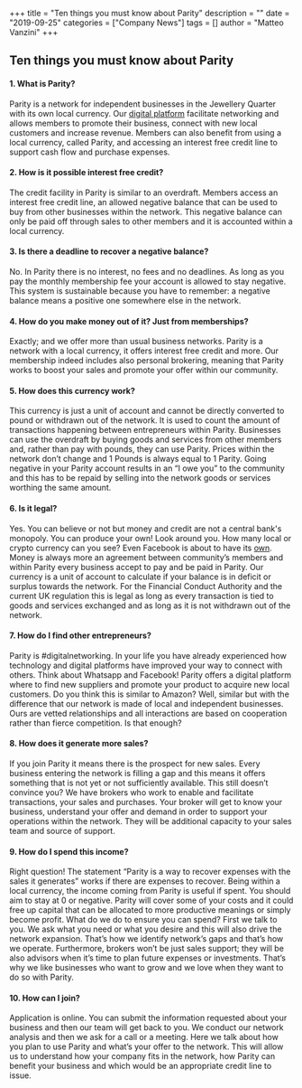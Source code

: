 +++
title = "Ten things you must know about Parity"
description = ""
date = "2019-09-25"
categories = ["Company News"]
tags = []
author = "Matteo Vanzini"
+++


## Ten things you must know about Parity


#### 1. What is Parity?

Parity is a network for independent businesses in the Jewellery Quarter with its own local currency. Our [digital platform](https://parity.uk/about-us/) facilitate networking and allows members to promote their business, connect with new local customers and increase revenue. Members can also benefit from using a local currency, called Parity, and accessing an interest free credit line to support cash flow and purchase expenses.

#### 2. How is it possible interest free credit?

The credit facility in Parity is similar to an overdraft. Members access an interest free credit line, an allowed negative balance that can be used to buy from other businesses within the network. This negative balance can only be paid off through sales to other members and it is accounted within a local currency.

#### 3. Is there a deadline to recover a negative balance?

No. In Parity there is no interest, no fees and no deadlines. As long as you pay the monthly membership fee your account is allowed to stay negative. This system is sustainable because you have to remember: a negative balance means a positive one somewhere else in the network.

#### 4. How do you make money out of it? Just from memberships?

Exactly; and we offer more than usual business networks. Parity is a network with a local currency, it offers interest free credit and more. Our membership indeed includes also personal brokering, meaning that Parity works to boost your sales and promote your offer within our community.

#### 5. How does this currency work?

This currency is just a unit of account and cannot be directly converted to pound or withdrawn out of the network. It is used to count the amount of transactions happening between entrepreneurs within Parity. Businesses can use the overdraft by buying goods and services from other members and, rather than pay with pounds, they can use Parity. Prices within the network don’t change and 1 Pounds is always equal to 1 Parity. Going negative in your Parity account results in an “I owe you” to the community and this has to be repaid by selling into the network goods or services worthing the same amount.

#### 6. Is it legal?

Yes. You can believe or not but money and credit are not a central bank's monopoly. You can produce your own! Look around you. How many local or crypto currency can you see? Even Facebook is about to have its [own](https://www.theguardian.com/technology/2019/jun/18/what-is-libra-facebook-new-cryptocurrency). Money is always more an agreement between community’s members and within Parity every business accept to pay and be paid in Parity. Our currency is a unit of account to calculate if your balance is in deficit or surplus towards the network. For the Financial Conduct Authority and the current UK regulation this is legal as long as every transaction is tied to goods and services exchanged and as long as it is not withdrawn out of the network.

#### 7. How do I find other entrepreneurs?

Parity is \#digitalnetworking. In your life you have already experienced how technology and digital platforms have improved your way to connect with others. Think about Whatsapp and Facebook! Parity offers a digital platform where to find new suppliers and promote your product to acquire new local customers. Do you think this is similar to Amazon? Well, similar but with the difference that our network is made of local and independent businesses. Ours are vetted relationships and all interactions are based on cooperation rather than fierce competition. Is that enough?

#### 8. How does it generate more sales?

If you join Parity it means there is the prospect for new sales. Every business entering the network is filling a gap and this means it offers something that is not yet or not sufficiently available. This still doesn’t convince you? We have brokers who work to enable and facilitate transactions, your sales and purchases. Your broker will get to know your business, understand your offer and demand in order to support your operations within the network. They will be additional capacity to your sales team and source of support.

#### 9. How do I spend this income?

Right question! The statement “Parity is a way to recover expenses with the sales it generates” works if there are expenses to recover. Being within a local currency, the income coming from Parity is useful if spent. You should aim to stay at 0 or negative. Parity will cover some of your costs and it could free up capital that can be allocated to more productive meanings or simply become profit. What do we do to ensure you can spend? First we talk to you. We ask what you need or what you desire and this will also drive the network expansion. That’s how we identify network’s gaps and that’s how we operate. Furthermore, brokers won’t be just sales support; they will be also advisors when it’s time to plan future expenses or investments. That’s why we like businesses who want to grow and we love when they want to do so with Parity.

#### 10. How can I join?

Application is online. You can submit the information requested about your business and then our team will get back to you. We conduct our network analysis and then we ask for a call or a meeting. Here we talk about how you plan to use Parity and what’s your offer to the network. This will allow us to understand how your company fits in the network, how Parity can benefit your business and which would be an appropriate credit line to issue.
